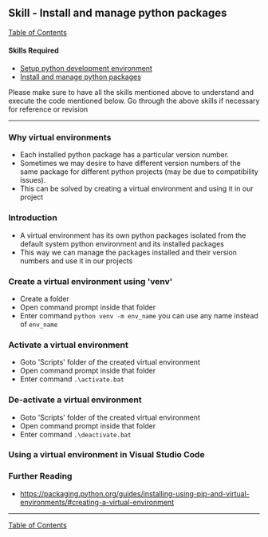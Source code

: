 ## Skill - Install and manage python packages
[Table of Contents](https://nagasudhir.blogspot.com/2020/04/taming-python-table-of-contents.html)

#### Skills Required
* [Setup python development environment](https://nagasudhir.blogspot.com/2020/04/setup-python-development-environment_14.html)
* [Install and manage python packages](https://nagasudhir.blogspot.com/2020/05/install-and-manage-packages-in-python.html)

Please make sure to have all the skills mentioned above to understand and execute the code mentioned below. Go through the above skills if necessary for reference or revision
<hr/>

### Why virtual environments
* Each installed python package has a particular version number.
* Sometimes we may desire to have different version numbers of the same package for different python projects (may be due to compatibility issues).
* This can be solved by creating a virtual environment and using it in our project

### Introduction
* A virtual environment has its own python packages isolated from the default system python environment and its installed packages
* This way we can manage the packages installed and their version numbers and use it in our projects

### Create a virtual environment using 'venv'
* Create a folder
* Open command prompt inside that folder
* Enter command `python venv -m env_name` 
you can use any name instead of `env_name` 

### Activate a virtual environment
* Goto 'Scripts' folder of the created virtual environment
* Open command prompt inside that folder
* Enter command `.\activate.bat`

### De-activate a virtual environment
* Goto 'Scripts' folder of the created virtual environment
* Open command prompt inside that folder
* Enter command `.\deactivate.bat`

### Using a virtual environment in Visual Studio Code


### Further Reading
* https://packaging.python.org/guides/installing-using-pip-and-virtual-environments/#creating-a-virtual-environment

<hr/>

[Table of Contents](https://nagasudhir.blogspot.com/2020/04/taming-python-table-of-contents.html)

<!--stackedit_data:
eyJwcm9wZXJ0aWVzIjoidGl0bGU6IEluc3RhbGwgYW5kIG1hbm
FnZSBwYWNrYWdlcyBpbiBweXRob25cbmF1dGhvcjogTmFnYXN1
ZGhpciBQdWxsYVxuZGF0ZTogJzIwMjAtMDUtMjUnXG50YWdzOi
AncHl0aG9uLCBsZWFybmluZywgdHV0b3JpYWwsIHRhbWluZ19w
eXRob25fc2tpbGwnXG5jYXRlZ29yaWVzOiB0YW1pbmdfcHl0aG
9uX3NraWxsXG4iLCJoaXN0b3J5IjpbMTU2NjcyMTkyLDE2NDY1
ODc4NCwxMDk2Njk5MTU3LDE5MjU3ODQ5MTUsNzI2Njc0NTY4LD
E0MTI3NjAwNTQsMjEwMzkwMjQxLDczMDk5ODExNl19
-->